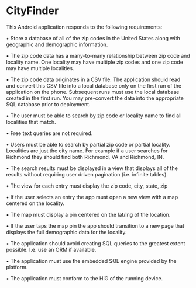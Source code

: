 CityFinder
==========
This Android application responds to the following requirements:


• Store a database of all of the zip codes in the United States along with geographic and demographic information. 

•	The zip code data has a many-to-many relationship between zip code and locality name.  One locality may have multiple zip codes and one zip code may have multiple localities.

•	The zip code data originates in a CSV file.  The application should read and convert this CSV file into a local database only on the first run of the application on the phone.  Subsequent runs must use the local database created in the first run.  You may pre-convert the data into the appropriate SQL database prior to deployment.

•	The user must be able to search by zip code or locality name to find all localities that match.

•	Free text queries are not required.

•	Users must be able to search by partial zip code or partial locality. Localities are just the city name.  For example if a user searches for Richmond they should find both Richmond, VA and Richmond, IN.

•	The search results must be displayed in a view that displays all of the results without requiring user driven pagination (i.e. infinite tables).

•	The view for each entry must display the zip code, city, state, zip

•	If the user selects an entry the app must open a new view with a map centered on the locality.  

•	The map must display a pin centered on the lat/lng of the location.

•	If the user taps the map pin the app should transition to a new page that displays the full demographic data for the locality.

•	The application should avoid creating SQL queries to the greatest extent possible.  I.e. use an ORM if available.

•	The application must use the embedded SQL engine provided by the platform.

•	The application must conform to the HiG of the running device.
